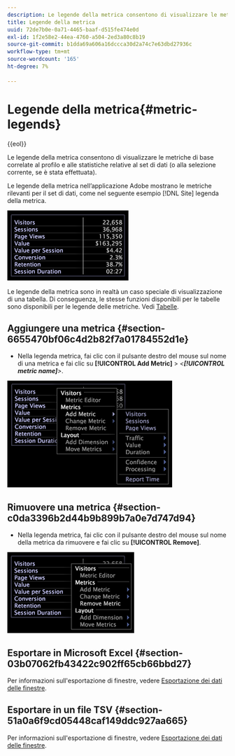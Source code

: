 ```yaml
---
description: Le legende della metrica consentono di visualizzare le metriche di base correlate al profilo e alle statistiche relative al set di dati (o alla selezione corrente, se è stata effettuata).
title: Legende della metrica
uuid: 72de7b0e-0a71-4465-baaf-d515fe474e0d
exl-id: 1f2e58e2-44ea-4760-a504-2ed3a80c8b19
source-git-commit: b1dda69a606a16dccca30d2a74c7e63dbd27936c
workflow-type: tm+mt
source-wordcount: '165'
ht-degree: 7%

---
```


# Legende della metrica{#metric-legends}

{{eol}}

Le legende della metrica consentono di visualizzare le metriche di base correlate al profilo e alle statistiche relative al set di dati (o alla selezione corrente, se è stata effettuata).

Le legende della metrica nell’applicazione Adobe mostrano le metriche rilevanti per il set di dati, come nel seguente esempio [!DNL Site] legenda della metrica.

![](assets/lgd_MetricLegend.png)

Le legende della metrica sono in realtà un caso speciale di visualizzazione di una tabella. Di conseguenza, le stesse funzioni disponibili per le tabelle sono disponibili per le legende delle metriche. Vedi [Tabelle](../../../../home/c-get-started/c-analysis-vis/c-tables/c-tables.md#concept-c632cb8ad9724f90ac5c294d52ae667f).

## Aggiungere una metrica {#section-6655470bf06c4d2b82f7a01784552d1e}

* Nella legenda metrica, fai clic con il pulsante destro del mouse sul nome di una metrica e fai clic su **[!UICONTROL Add Metric]** > *&lt;**[!UICONTROL metric name]**>*.

![](assets/lgd_MetricLegend_addMetric.png)

## Rimuovere una metrica {#section-c0da3396b2d44b9b899b7a0e7d747d94}

* Nella legenda metrica, fai clic con il pulsante destro del mouse sul nome della metrica da rimuovere e fai clic su **[!UICONTROL Remove]**.

![](assets/lgd_MetricLegend_removeMetric.png)

## Esportare in Microsoft Excel {#section-03b07062fb43422c902ff65cb66bbd27}

Per informazioni sull&#39;esportazione di finestre, vedere [Esportazione dei dati delle finestre](../../../../home/c-get-started/c-wk-win-wksp/c-exp-win-data.md#concept-8df61d64ed434cc5a499023c44197349).

## Esportare in un file TSV {#section-51a0a6f9cd05448caf149ddc927aa665}

Per informazioni sull&#39;esportazione di finestre, vedere [Esportazione dei dati delle finestre](../../../../home/c-get-started/c-wk-win-wksp/c-exp-win-data.md#concept-8df61d64ed434cc5a499023c44197349).
